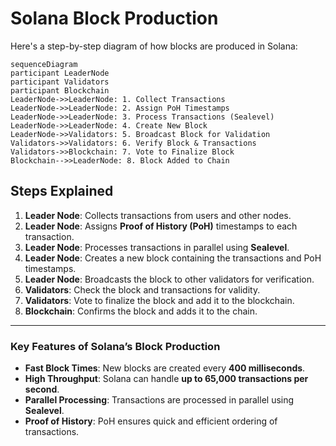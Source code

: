 # Solana Block Production

Here's a step-by-step diagram of how blocks are produced in Solana:

```mermaid
sequenceDiagram
participant LeaderNode
participant Validators
participant Blockchain
LeaderNode->>LeaderNode: 1. Collect Transactions
LeaderNode->>LeaderNode: 2. Assign PoH Timestamps
LeaderNode->>LeaderNode: 3. Process Transactions (Sealevel)
LeaderNode->>LeaderNode: 4. Create New Block
LeaderNode->>Validators: 5. Broadcast Block for Validation
Validators->>Validators: 6. Verify Block & Transactions
Validators->>Blockchain: 7. Vote to Finalize Block
Blockchain-->>LeaderNode: 8. Block Added to Chain
```

## Steps Explained

1. **Leader Node**: Collects transactions from users and other nodes.
2. **Leader Node**: Assigns **Proof of History (PoH)** timestamps to each transaction.
3. **Leader Node**: Processes transactions in parallel using **Sealevel**.
4. **Leader Node**: Creates a new block containing the transactions and PoH timestamps.
5. **Leader Node**: Broadcasts the block to other validators for verification.
6. **Validators**: Check the block and transactions for validity.
7. **Validators**: Vote to finalize the block and add it to the blockchain.
8. **Blockchain**: Confirms the block and adds it to the chain.

---

### Key Features of Solana’s Block Production

- **Fast Block Times**: New blocks are created every **400 milliseconds**.
- **High Throughput**: Solana can handle **up to 65,000 transactions per second**.
- **Parallel Processing**: Transactions are processed in parallel using **Sealevel**.
- **Proof of History**: PoH ensures quick and efficient ordering of transactions.
